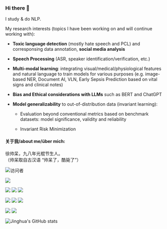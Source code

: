 ### Hi there 👋

I study & do NLP. 

My research interests (topics I have been working on and will continue working with):

* __Toxic language detection__ (mostly hate speech and PCL) and corresponsing data annotation, __social media analysis__

* __Speech Processing__ (ASR, speaker identification/verification, etc.)

* __Multi-modal learning__: integrating visual/medical/physiological features and natural language to train models for various purposes (e.g. image-based NER, Document AI, VLN, Early Sepsis Prediction based on vital signs and clinical notes)

* __Bias and Ethical considerations with LLMs__ such as BERT and ChatGPT

* __Model generalizability__ to out-of-distribution data (invariant learning):
  
  * Evaluation beyond conventional metrics based on benchmark datasets: model significance, validity and reliability
  
  * Invariant Risk Minimization


#### 关于我/about me/über mich:<br>
徐帅呆，九八年光棍节生人。<br>
（帅呆取自古汉语 “帅呆了，酷毙了”）

![访问者](https://visitor-badge.glitch.me/badge?page_id=JINHXu)

![](https://img.shields.io/badge/Language-Python-orange)  

![](https://img.shields.io/badge/Language-R-blue)
![](https://img.shields.io/badge/Language-Java-red)
![](https://img.shields.io/badge/Language-Julia-purple)  

![](https://img.shields.io/badge/Language-SQL-blue)
![](https://img.shields.io/badge/Language-XQuery-yellow)
![](https://img.shields.io/badge/Language-Cypher-green)  


![](https://img.shields.io/badge/Language-C-blue)
![](https://img.shields.io/badge/Language-Prolog-red)  


![Jinghua's GitHub stats](https://github-readme-stats.vercel.app/api?username=JINHXu&show_icons=true&theme=radical&cache_seconds=200*300)

<!--
![Top Langs](https://github-readme-stats.vercel.app/api/top-langs/?username=JINHXu&langs_count=8)

--!>


<!--
**JINHXu/JINHXu** is a ✨ _special_ ✨ repository because its `README.md` (this file) appears on your GitHub profile.

Here are some ideas to get you started:

I recently wrote a short review on __text-based \& image-based NER__. \[[pdf](https://drive.google.com/file/d/1TvvJaq2yK0qPxE2RNb0_O2y_me5b82xS/view?usp=sharing)\]

I recently wrote a short review on __text-based \& image-based NER__. \[[pdf](https://drive.google.com/file/d/1TvvJaq2yK0qPxE2RNb0_O2y_me5b82xS/view?usp=sharing)\]


No more news. I'm on vacation. 

More shits to come after vacation. 


- 🔭 I’m currently working on ...
- 🌱 I’m currently learning ...
- 👯 I’m looking to collaborate on ...
- 🤔 I’m looking for help with ...
- 💬 Ask me about ...
- 📫 How to reach me: ...
- 😄 Pronouns: ...
- ⚡ Fun fact: ...
-->
